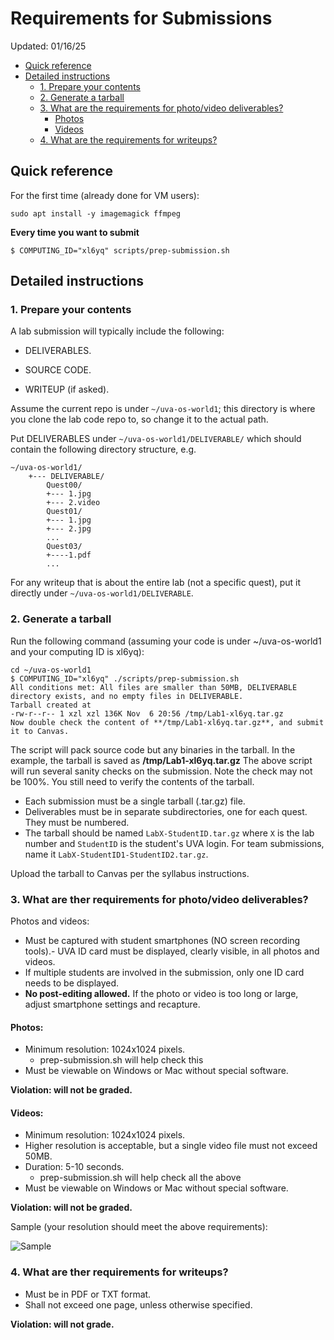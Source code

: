 # Requirements for Submissions

Updated: 01/16/25

- [Quick reference](#quick-reference)
- [Detailed instructions](#detailed-instructions)
    - [1. Prepare your contents](#1-prepare-your-contents)
    - [2. Generate a tarball](#2-generate-a-tarball)
    - [3. What are the requirements for photo/video deliverables?](#3-what-are-the-requirements-for-photovideo-deliverables)
        - [Photos](#photos)
        - [Videos](#videos)
    - [4. What are the requirements for writeups?](#4-what-are-the-requirements-for-writeups)

## Quick reference 

For the first time (already done for VM users):
```shell
sudo apt install -y imagemagick ffmpeg
```

**Every time you want to submit**

```shell
$ COMPUTING_ID="xl6yq" scripts/prep-submission.sh
```

## Detailed instructions

### 1. Prepare your contents

A lab submission will typically include the following: 

- DELIVERABLES. 

- SOURCE CODE. 

- WRITEUP (if asked). 


Assume the current repo is under `~/uva-os-world1`; this directory is where you clone the lab code repo to, so change it to the actual path. 

Put DELIVERABLES under `~/uva-os-world1/DELIVERABLE/` which should contain the following directory structure, e.g. 

```
~/uva-os-world1/
    +--- DELIVERABLE/
        Quest00/
        +--- 1.jpg
        +--- 2.video
        Quest01/
        +--- 1.jpg
        +--- 2.jpg
        ... 
        Quest03/
        +----1.pdf
        ... 
```

For any writeup that is about the entire lab (not a specific quest), 
put it directly under `~/uva-os-world1/DELIVERABLE`.

### 2. Generate a tarball

Run the following command
(assuming your code is under ~/uva-os-world1 and your computing ID is xl6yq):


```
cd ~/uva-os-world1
$ COMPUTING_ID="xl6yq" ./scripts/prep-submission.sh
All conditions met: All files are smaller than 50MB, DELIVERABLE directory exists, and no empty files in DELIVERABLE.
Tarball created at
-rw-r--r-- 1 xzl xzl 136K Nov  6 20:56 /tmp/Lab1-xl6yq.tar.gz
Now double check the content of **/tmp/Lab1-xl6yq.tar.gz**, and submit it to Canvas.
```

The script will pack source code but any binaries in the tarball. In the example, the tarball is saved as **/tmp/Lab1-xl6yq.tar.gz**
The above script will run several sanity checks on the submission. 
Note the check may not be 100%. You still need to verify the contents of the tarball.

- Each submission must be a single tarball (.tar.gz) file.
- Deliverables must be in separate subdirectories, one for each quest. They must be numbered.
- The tarball should be named `LabX-StudentID.tar.gz` where `X` is the lab number and `StudentID` is the student's UVA login. For team submissions, name it `LabX-StudentID1-StudentID2.tar.gz`.

Upload the tarball to Canvas per the syllabus instructions.

### 3. What are ther requirements for photo/video deliverables?

Photos and videos: 

- Must be captured with student smartphones (NO screen recording tools).- UVA ID card must be displayed,  clearly visible, in all photos and videos.
- If multiple students are involved in the submission, only one ID card needs to be displayed. 
- **No post-editing allowed.** If the photo or video is too long or large, adjust smartphone settings and recapture.

#### Photos:
- Minimum resolution: 1024x1024 pixels. 
    - prep-submission.sh will help check this
- Must be viewable on Windows or Mac without special software.

**Violation: will not be graded.**

#### Videos:
- Minimum resolution: 1024x1024 pixels. 
- Higher resolution is acceptable, but a single video file must not exceed 50MB.
- Duration: 5-10 seconds.
    - prep-submission.sh will help check all the above
- Must be viewable on Windows or Mac without special software.

**Violation: will not be graded.**

Sample (your resolution should meet the above requirements):

![Sample](video-sample.gif)

### 4. What are ther requirements for writeups?

- Must be in PDF or TXT format.
- Shall not exceed one page, unless otherwise specified.

**Violation: will not grade.**
